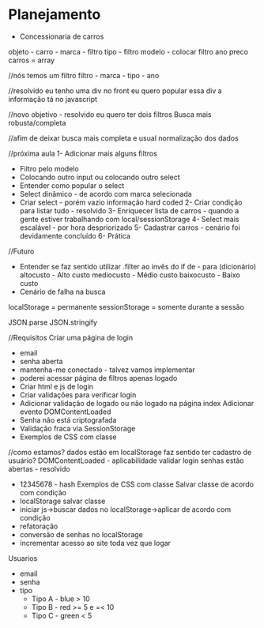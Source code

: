 # Planejamento

- Concessionaria de carros

objeto - carro - marca - filtro
                 tipo - filtro
                 modelo - colocar filtro
                 ano 
                 preco
         carros = array

//nós temos um filtro
filtro - marca - tipo - ano

//resolvido
eu tenho uma div no front
eu quero popular essa div
a informação tá no javascript

//novo objetivo - resolvido
eu quero ter dois filtros
Busca mais robusta/completa

//afim de deixar busca mais completa e usual
normalização dos dados

//próxima aula
1- Adicionar mais alguns filtros
   - Filtro pelo modelo
   - Colocando outro input ou colocando outro select
   - Entender como popular o select
   - Select dinâmico - de acordo com marca selecionada
   - Criar select - porém vazio
   informação hard coded
2- Criar condição para listar tudo - resolvido
3- Enriquecer lista de carros - quando a gente estiver trabalhando com local/sessionStorage
4- Select mais escalável - por hora despriorizado
5- Cadastrar carros - cenário foi devidamente concluído
6- Prática

//Futuro
- Entender se faz sentido utilizar .filter ao invês do if
de - para (dicionário)
altocusto - Alto custo
mediocusto - Médio custo
baixocusto - Baixo custo
- Cenário de falha na busca

localStorage = permanente
sessionStorage = somente durante a sessão

JSON.parse
JSON.stringify

//Requisitos
Criar uma página de login
   - email
   - senha aberta
   - mantenha-me conectado - talvez vamos implementar
   - poderei acessar página de filtros apenas logado
- Criar html e js de login
- Criar validações para verificar login
- Adicionar validação de logado ou não logado na página index
Adicionar evento DOMContentLoaded
- Senha não está criptografada
- Validação fraca via SessionStorage
- Exemplos de CSS com classe

//como estamos?
dados estão em localStorage
faz sentido ter cadastro de usuário?
DOMContentLoaded - aplicabilidade
validar login
senhas estão abertas - resolvido
- 12345678 - hash
Exemplos de CSS com classe
Salvar classe de acordo com condição
- localStorage salvar classe
- iniciar js->buscar dados no localStorage->aplicar de acordo com condição
- refatoração
- conversão de senhas no localStorage
- incrementar acesso ao site toda vez que logar

Usuarios
   - email
   - senha
   - tipo
      - Tipo A - blue > 10
      - Tipo B - red >= 5 e =< 10
      - Tipo C - green < 5